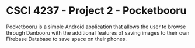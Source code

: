 # CSCI 4237 - Project 2 - Pocketbooru

Pocketbooru is a simple Android application that allows the user to browse through Danbooru with the additional features of saving images to their own Firebase Database to save space on their phones.
